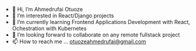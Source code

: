 - 👋 Hi, I’m Ahmedrufai Otuoze
- 👀 I’m interested in React/Django projects
- 🌱 I’m currently learning Frontend Applications Development with React, Ochestration with Kubernetes
- 💞️ I’m looking forward to collaborate on any remote fullstack project
- 📫 How to reach me ... otuozeahmedrufai@gmail.com

<!---
otuozeAhmed/otuozeAhmed is a ✨ special ✨ repository because its `README.md` (this file) appears on your GitHub profile.
You can click the Preview link to take a look at your changes.
--->
